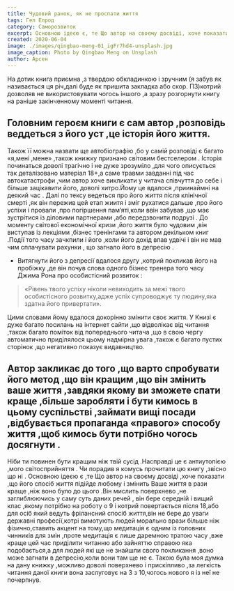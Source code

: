 ```yaml
---
title: Чудовий ранок, як не проспати життя
tags: Гел Елрод
category: Саморозвиток
excerpt: Основною ідеєю є, те Що автор на своєму досвіді, хоче показати, що його спосіб життя підійде любому і змінить Ваше життя в рази краще, ніж воно було до 
created: 2020-06-04
image: ./images/qingbao-meng-01_igFr7hd4-unsplash.jpg
image_caption: Photo by Qingbao Meng on Unsplash
author: Арсен
---
```



На дотик книга приємна ,з твердою обкладинкою і зручним (я забув як називається ця річ,далі буде як пришита закладка або скор. ПЗ)котрий дозволяв не використовувати чогось іншого ,а зразу розгорнути книгу на раніше закінченному моменті читання.
## Головним героєм книги є сам автор ,розповідь веддеться з його уст ,це історія його життя.
Також її можна назвати ще автобіографію ,бо у самій розповіді є багато «я,мені ,мене» ,також книжку признано світовим бестселером .
Історія починаться доволі трагічно і не дуже зрозуміло ,для чого описується так деталізовано матеріал 18+,а саме травми завданні під час автокатастрофи ,чим автор хоче викликати у читача співчуття до себе і більше зацікавити його, доволі хитро.Йому це вдалося ,приинаймні на деякий час .
Далі по тексу ведеться про його життя після клінічної смерті ,як він пережив цей етап жиитя і зміг рухатися дальше ,про його успіхи і провали ,про погіршення пам’яті,коли ввін забував ,що має зустрітися із діловими партнерами ,або передзвонити подрузі . До моменту світової економічної кризи ,його життя було чудовим ,він виступав із лекціями ,бізнес тренінгами та автором декільком книг .Події того часу зачкпили і його ,коли його дохід впав удвічі і він не мав чим сплачувати рахунки , що загнало його в депресію .
-	Витягнути його з депресії вдалося другу ,котрий покликав його на пробіжку ,де він почув слова одного бізнес тренера того часу Джима Рона про особистісний розвиток :
>«Рівень твого успіху ніколи невиходить за межі твого особистісного розвитку,адже успіх супроводжує ту людину,яка здатна його привертати». 

Цими  словами йому вдалося докорінно змінити своє життя.
У Книзі є дуже багато посилань на інтернет сайти ,що відволікає від читання ,також багато поміток від попереднього читача ,що в свою чергу автоматично приділялося цьому надмірна увага ,також є багато пустих сторінок ,що негативно показує  видавництво.
## Автор закликає до того ,що варто спробувати його метод ,що він  кращим ,що він змінить ваше життя ,завдяки якому ви зможете спати краще ,більше заробляти і бути кимось в цьому суспільстві ,займати вищі посади ,відбувається пропаганда «правого» способу життя ,щоб кимось бути потрібно чогось досягнути .
Ніби ти повинен бути кращим ніж твій сусід .Насправді це є антиутопією ,мого світосприйняття .
Чи порадив я комусь прочитати цю книгу ,звісно що ні .
Основною ідеєю є ,те Що автор на своєму досвіді ,хоче показати ,що його спосіб життя підійде любому і змінить Ваше життя в рази краще ,ніж воно було до цього .Він мислить поверхнево ,не заглиблюючись у саму суть даних речей , він бере середній і вищий клас ,якому потрібно на роботу о 9 і котрий повертається після 18,або для осіб який ведуть фрілансний спосіб життя,він не бере до уваги державні професії,котрі вимотують людей морально врази більше ніж фізично,ставить акцент на тому,що медитація є одним із головних чинників для змін ,проте медитація є лише даремною тратою часу ,вже краще цей час приділити читанню або зайняттю справою яка подобається,а для людей які ще не знайшли свого покликання ,воно може загнати в депресію,коли вони там ще не є. 
Такою була моя думка на дану книжку ,можливо доволі поверхнево і прискіпливо ,за легкість читання даної книги вона заслуговує на 3 з 10,чогось нового я із неї не почерпнув.
